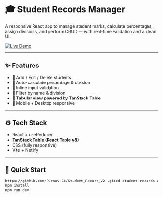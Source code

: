 # 🎓 Student Records Manager

A responsive React app to manage student marks, calculate percentages, assign divisions, and perform CRUD — with real-time validation and a clean UI.

[![Live Demo](https://img.shields.io/badge/Live-Demo-blue?style=for-the-badge&logo=netlify)](https://student-reacords-v2.netlify.app/)

---

## ✨ Features

- 🔹 Add / Edit / Delete students
- 🔹 Auto-calculate percentage & division
- 🔹 Inline input validation
- 🔹 Filter by name & division
- 🔹 **Tabular view powered by TanStack Table**
- 🔹 Mobile + Desktop responsive

---

## ⚙️ Tech Stack

- React + useReducer
- **TanStack Table (React Table v8)**
- CSS (fully responsive)
- Vite + Netlify

---

## 🚀 Quick Start

```bash
https://github.com/Purnav-18/Student_Record_V2-.gitcd student-records-app
npm install
npm run dev

